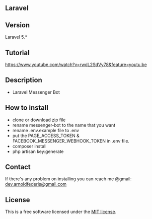 ## Laravel

## Version
Laravel 5.*

## Tutorial
https://www.youtube.com/watch?v=rwdL2SdVy78&feature=youtu.be

## Description
- Laravel Messenger Bot

## How to install
- clone or download zip file
- rename messenger-bot to the name that you want
- rename .env.example file to .env
- put the PAGE_ACCESS_TOKEN & FACEBOOK_MESSENGER_WEBHOOK_TOKEN in .env file.
- composer install
- php artisan key:generate

## Contact
If there's any problem on installing you can reach me @gmail: dev.arnoldfederis@gmail.com

## License
This is a free software licensed under the [MIT license](http://opensource.org/licenses/MIT).